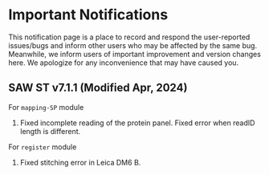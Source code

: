 # Important Notifications
This notification page is a place to record and respond the user-reported issues/bugs and inform other users who may be affected by the same bug. Meanwhile, we inform users of important improvement and version changes here. We apologize for any inconvenience that may have caused you.

## SAW ST v7.1.1 (Modified Apr, 2024)
For `mapping-SP` module    
1. Fixed incomplete reading of the protein panel. Fixed error when readID length is different.

For `register` module
1. Fixed stitching error in Leica DM6 B.
